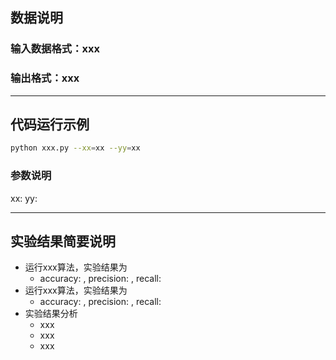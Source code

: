 ## 数据说明
### 输入数据格式：xxx
### 输出格式：xxx

---
## 代码运行示例
```bash
python xxx.py --xx=xx --yy=xx
```
### 参数说明
xx:
yy:

---
## 实验结果简要说明
- 运行xxx算法，实验结果为
	- accuracy: , precision: , recall:
- 运行xxx算法，实验结果为
	- accuracy: , precision: , recall:
- 实验结果分析
	- xxx
	- xxx
	- xxx
